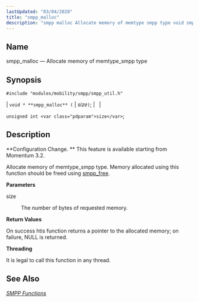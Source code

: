 ```yaml
---
lastUpdated: "03/04/2020"
title: "smpp_malloc"
description: "smpp malloc Allocate memory of memtype smpp type void smpp malloc size unsigned int size Configuration Change This feature is available starting from Momentum 3 2 Allocate memory of memtype smpp type Memory allocated using this function should be freed using smpp free size The number of bytes of requested..."
---
```


<a name="apis.smpp_malloc"></a> 
## Name

smpp_malloc — Allocate memory of memtype_smpp type

## Synopsis

`#include "modules/mobility/smpp/smpp_util.h"`

| `void * **smpp_malloc** (` | <var class="pdparam">size</var>`)`; |   |

`unsigned int <var class="pdparam">size</var>`;<a name="idp61464992"></a> 
## Description

**Configuration Change. ** This feature is available starting from Momentum 3.2.

Allocate memory of memtype_smpp type. Memory allocated using this function should be freed using [smpp_free](/momentum/3/3-api/apis-smpp-free).

**<a name="idp61468496"></a> Parameters**

<dl class="variablelist">

<dt>size</dt>

<dd>

The number of bytes of requested memory.

</dd>

</dl>

**<a name="idp61471248"></a> Return Values**

On success htis function returns a pointer to the allocated memory; on failure, NULL is returned.

**<a name="idp61472240"></a> Threading**

It is legal to call this function in any thread.

<a name="idp61473344"></a> 
## See Also

[*SMPP Functions*](/momentum/3/3-api/smpp)